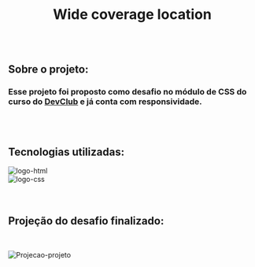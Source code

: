 <h1 align="center">Wide coverage location</h1>
<br>
<br>

<h2><b>Sobre o projeto:</b></h2>
    <h3>Esse projeto foi proposto como desafio no módulo de CSS do curso do <a href="https://rodolfomori.com.br/devclub">DevClub</a> e já conta com responsividade.</h3>
<br>
<br>

<h2><b>Tecnologias utilizadas:</b></h2>
    <img src="https://img.shields.io/badge/HTML5-E34F26?style=for-the-badge&logo=html5&logoColor=white" alt="logo-html"/>
    <br>
    <img src="https://img.shields.io/badge/CSS3-1572B6?style=for-the-badge&logo=css3&logoColor=white" alt="logo-css"/>
    
<br>
<br>
<br>

<h2><b>Projeção do desafio finalizado:</b></h2>
<br>

<img src="https://github.com/RafaelCampos23/Desafio-CSS-Wide-coverage/blob/master/img/Desafio%20CSS%20-%20Wide%20coverage.png?raw=true" alt="Projecao-projeto"></img>
    
    
